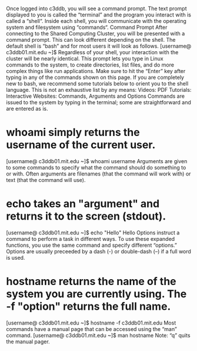 Once logged into c3ddb, you will see a command prompt. The text prompt displayed to you is called the “terminal” and the program you interact with is called a “shell“. Inside each shell, you will communicate with the operating system and filesystem using “commands“. 
Command Prompt
After connecting to the Shared Computing Cluster, you will be presented with a command prompt. This can look different depending on the shell. The default shell is “bash” and for most users it will look as follows.
[username@ c3ddb01.mit.edu ~]$
Regardless of your shell, your interaction with the cluster will be nearly identical. This prompt lets you type in Linux commands to the system, to create directories, list files, and do more complex things like run applications. Make sure to hit the “Enter” key after typing in any of the commands shown on this page.
If you are completely new to bash, we recommend some tutorials below to orient you to the shell language. This is not an exhaustive list by any means: 
Videos:
PDF Tutorials:
Interactive Websites:
Commands, Arguments and Options
Commands are issued to the system by typing in the terminal; some are straightforward and are entered as is.
# whoami simply returns the username of the current user.
[username@ c3ddb01.mit.edu ~]$ whoami
username
Arguments are given to some commands to specify what the command should do something to or with. Often arguments are filenames (that the command will work with) or text (that the command will use).
# echo takes an "argument" and returns it to the screen (stdout).
[username@ c3ddb01.mit.edu ~]$ echo "Hello"
Hello
Options instruct a command to perform a task in different ways. To use these expanded functions, you use the same command and specify different “options.” Options are usually preceeded by a dash (-) or double-dash (–) if a full word is used.
# hostname returns the name of the system you are currently using. The -f "option" returns the full name.
[username@ c3ddb01.mit.edu ~]$ hostname -f 
c3ddb01.mit.edu
Most commands have a manual page that can be accessed using the “man” command.
[username@ c3ddb01.mit.edu ~]$ man hostname
Note: “q” quits the manual pager.